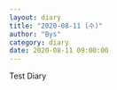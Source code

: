 ```yaml
---
layout: diary
title: "2020-08-11 (수)"
author: "Bys"
category: diary
date: 2020-08-11 09:00:00
---
```


Test Diary